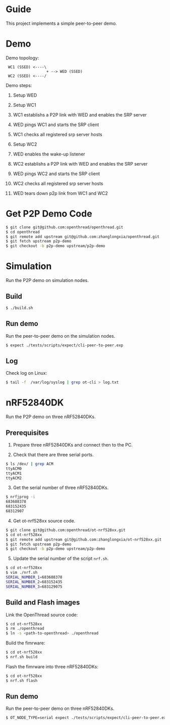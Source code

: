 # Guide

This project implements a simple peer-to-peer demo.

# Demo

Demo topology:

```
 WC1 (SSED) <----\
                  + --> WED (SSED)
 WC2 (SSED) <----/
```

Demo steps:

1. Setup WED

2. Setup WC1

3. WC1 establishs a P2P link with WED and enables the SRP server

4. WED pings WC1 and starts the SRP client

5. WC1 checks all registered srp server hosts

6. Setup WC2

7. WED enables the wake-up listener

8. WC2 establishs a P2P link with WED and enables the SRP server

9. WED pings WC2 and starts the SRP client

10. WC2 checks all registered srp server hosts

11. WED tears down p2p link from WC1 and WC2

# Get P2P Demo Code

```bash
$ git clone git@github.com:openthread/openthread.git
$ cd openthread
$ git remote add upstream git@github.com:zhanglongxia/openthread.git
$ git fetch upstream p2p-demo
$ git checkout -b p2p-demo upstream/p2p-demo
```

# Simulation

Run the P2P demo on simulation nodes.

## Build

```bash
$ ./build.sh
```

## Run demo

Run the peer-to-peer demo on the simulation nodes.

```bash
$ expect ./tests/scripts/expect/cli-peer-to-peer.exp
```

## Log

Check log on Linux:

```bash
$ tail -f  /var/log/syslog | grep ot-cli > log.txt
```

# nRF52840DK

Run the P2P demo on three nRF52840DKs.

## Prerequisites

1. Prepare three nRF52840DKs and connect then to the PC.

2. Check that there are three serial ports.

```bash
$ ls /dev/ | grep ACM
ttyACM0
ttyACM1
ttyACM2
```

3. Get the serial number of three nRF52840DKs.

```bash
$ nrfjprog -i
683688378
683152435
68312907
```

4. Get ot-nrf528xx source code.

```bash
$ git clone git@github.com:openthread/ot-nrf528xx.git
$ cd ot-nrf528xx
$ git remote add upstream git@github.com:zhanglongxia/ot-nrf528xx.git
$ git fetch upstream p2p-demo
$ git checkout -b p2p-demo upstream/p2p-demo
```

5. Update the serial number of the script `nrf.sh`.

```bash
$ cd ot-nrf528xx
$ vim ./nrf.sh
SERIAL_NUMBER_1=683688378
SERIAL_NUMBER_2=683152435
SERIAL_NUMBER_3=683129075
```

## Build and Flash images

Link the OpenThread source code:

```bash
$ cd ot-nrf528xx
$ rm ./openthread
$ ln -s <path-to-openthread> ./openthread
```

Build the fimrware:

```bash
$ cd ot-nrf528xx
$ nrf.sh build
```

Flash the fimrware into three nRF52840DKs:

```bash
$ cd ot-nrf528xx
$ nrf.sh flash
```

## Run demo

Run the peer-to-peer demo on three nRF52840DKs.

```bash
$ OT_NODE_TYPE=serial expect ./tests/scripts/expect/cli-peer-to-peer.exp
```
